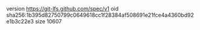 version https://git-lfs.github.com/spec/v1
oid sha256:1b395d82750799c0649618cc1f28384af508691e21fce4a4360bd92e1b3c22e3
size 10607
